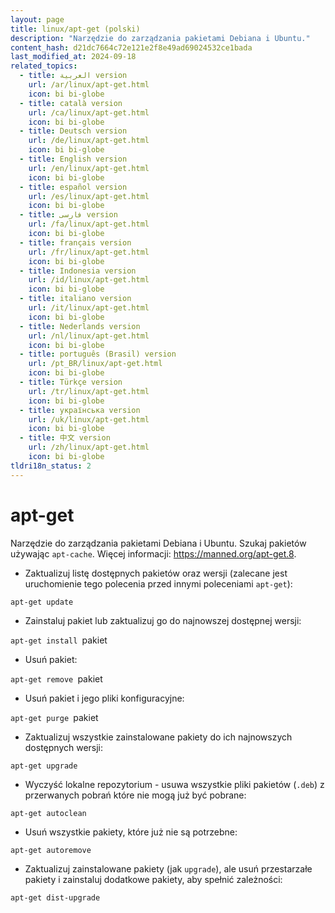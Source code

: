 ```yaml
---
layout: page
title: linux/apt-get (polski)
description: "Narzędzie do zarządzania pakietami Debiana i Ubuntu."
content_hash: d21dc7664c72e121e2f8e49ad69024532ce1bada
last_modified_at: 2024-09-18
related_topics:
  - title: العربية version
    url: /ar/linux/apt-get.html
    icon: bi bi-globe
  - title: català version
    url: /ca/linux/apt-get.html
    icon: bi bi-globe
  - title: Deutsch version
    url: /de/linux/apt-get.html
    icon: bi bi-globe
  - title: English version
    url: /en/linux/apt-get.html
    icon: bi bi-globe
  - title: español version
    url: /es/linux/apt-get.html
    icon: bi bi-globe
  - title: فارسی version
    url: /fa/linux/apt-get.html
    icon: bi bi-globe
  - title: français version
    url: /fr/linux/apt-get.html
    icon: bi bi-globe
  - title: Indonesia version
    url: /id/linux/apt-get.html
    icon: bi bi-globe
  - title: italiano version
    url: /it/linux/apt-get.html
    icon: bi bi-globe
  - title: Nederlands version
    url: /nl/linux/apt-get.html
    icon: bi bi-globe
  - title: português (Brasil) version
    url: /pt_BR/linux/apt-get.html
    icon: bi bi-globe
  - title: Türkçe version
    url: /tr/linux/apt-get.html
    icon: bi bi-globe
  - title: українська version
    url: /uk/linux/apt-get.html
    icon: bi bi-globe
  - title: 中文 version
    url: /zh/linux/apt-get.html
    icon: bi bi-globe
tldri18n_status: 2
---
```

# apt-get

Narzędzie do zarządzania pakietami Debiana i Ubuntu.
Szukaj pakietów używając `apt-cache`.
Więcej informacji: <https://manned.org/apt-get.8>.

- Zaktualizuj listę dostępnych pakietów oraz wersji (zalecane jest uruchomienie tego polecenia przed innymi poleceniami `apt-get`):

`apt-get update`

- Zainstaluj pakiet lub zaktualizuj go do najnowszej dostępnej wersji:

`apt-get install `<span class="tldr-var badge badge-pill bg-dark-lm bg-white-dm text-white-lm text-dark-dm font-weight-bold">pakiet</span>

- Usuń pakiet:

`apt-get remove `<span class="tldr-var badge badge-pill bg-dark-lm bg-white-dm text-white-lm text-dark-dm font-weight-bold">pakiet</span>

- Usuń pakiet i jego pliki konfiguracyjne:

`apt-get purge `<span class="tldr-var badge badge-pill bg-dark-lm bg-white-dm text-white-lm text-dark-dm font-weight-bold">pakiet</span>

- Zaktualizuj wszystkie zainstalowane pakiety do ich najnowszych dostępnych wersji:

`apt-get upgrade`

- Wyczyść lokalne repozytorium - usuwa wszystkie pliki pakietów (`.deb`) z przerwanych pobrań które nie mogą już być pobrane:

`apt-get autoclean`

- Usuń wszystkie pakiety, które już nie są potrzebne:

`apt-get autoremove`

- Zaktualizuj zainstalowane pakiety (jak `upgrade`), ale usuń przestarzałe pakiety i zainstaluj dodatkowe pakiety, aby spełnić zależności:

`apt-get dist-upgrade`
